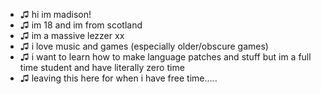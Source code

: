 - ♫ hi im madison!
- ♫ im 18 and im from scotland
- ♫ im a massive lezzer xx
- ♫ i love music and games (especially older/obscure games)
- ♫ i want to learn how to make language patches and stuff but im a full time student and have literally zero time
- ♫ leaving this here for when i have free time.....

